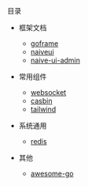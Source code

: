 目录

- 框架文档
    - [goframe](https://goframe.org/pages/viewpage.action?pageId=1114119)
    - [naiveui](https://www.naiveui.com)
    - [naive-ui-admin](https://docs.naiveadmin.com/)
  

- 常用组件
    - [websocket](https://github.com/gorilla/websocket)
    - [casbin](https://github.com/casbin/casbin)
    - [tailwind](https://tailwind.docs.73zls.com/docs/flex-direction)


- 系统通用
    - [redis](https://redis.io/)


- 其他
    - [awesome-go](https://github.com/avelino/awesome-go)
 